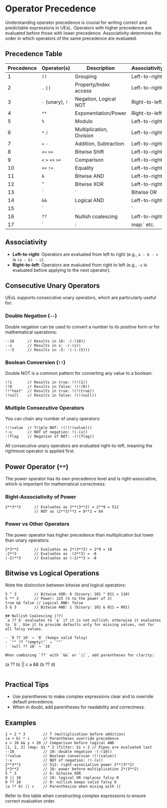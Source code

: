 # Operator Precedence

Understanding operator precedence is crucial for writing correct and predictable expressions in UExL. Operators with higher precedence are evaluated before those with lower precedence. Associativity determines the order in which operators of the same precedence are evaluated.

## Precedence Table
| Precedence | Operator(s) | Description | Associativity |
|------------|-------------|-------------|---------------|
| 1 | `()` | Grouping | Left-to-right |
| 2 | `.` `[]` | Property/Index access | Left-to-right |
| 3 | `-` (unary), `!` | Negation, Logical NOT | Right-to-left |
| 4 | `**` | Exponentiation/Power | Right-to-left |
| 5 | `%` | Modulo | Left-to-right |
| 6 | `*` `/` | Multiplication, Division | Left-to-right |
| 7 | `+` `-` | Addition, Subtraction | Left-to-right |
| 8 | `<<` `>>` | Bitwise Shift | Left-to-right |
| 9 | `<` `>` `<=` `>=` | Comparison | Left-to-right |
| 10 | `==` `!=` | Equality | Left-to-right |
| 11 | `&` | Bitwise AND | Left-to-right |
| 12 | `^` | Bitwise XOR | Left-to-right |
| 13 | `|` | Bitwise OR | Left-to-right |
| 14 | `&&` | Logical AND | Left-to-right |
| 15 | `||` | Logical OR | Left-to-right |
| 16 | `??` | Nullish coalescing | Left-to-right |
| 17 | `|:` `|map:` etc. | Pipe | Left-to-right |

## Associativity
- **Left-to-right**: Operators are evaluated from left to right (e.g., `a - b - c` is `(a - b) - c`).
- **Right-to-left**: Operators are evaluated from right to left (e.g., `-x` is evaluated before applying to the next operator).

## Consecutive Unary Operators
UExL supports consecutive unary operators, which are particularly useful for:

### Double Negation (`--`)
Double negation can be used to convert a number to its positive form or for mathematical operations:
```
--10      // Results in 10: -(-(10))
--x       // Results in x: -(-(x))
---5      // Results in -5: -(-(-(5)))
```

### Boolean Conversion (`!!`)
Double NOT is a common pattern for converting any value to a boolean:
```
!!1       // Results in true: !(!(1))
!!0       // Results in false: !(!(0))
!!"text"  // Results in true: !(!(true))
!!null    // Results in false: !(!(null))
```

### Multiple Consecutive Operators
You can chain any number of unary operators:
```
!!!value  // Triple NOT: !(!(!(value)))
!-x       // NOT of negation: !(-(x))
-!flag    // Negation of NOT: -(!(flag))
```

All consecutive unary operators are evaluated right-to-left, meaning the rightmost operator is applied first.

## Power Operator (`**`)
The power operator has its own precedence level and is right-associative, which is important for mathematical correctness:

### Right-Associativity of Power
```
2**3**2      // Evaluates as 2**(3**2) = 2**9 = 512
             // NOT as (2**3)**2 = 8**2 = 64
```

### Power vs Other Operators
The power operator has higher precedence than multiplication but lower than unary operators:
```
2*3**2       // Evaluates as 2*(3**2) = 2*9 = 18
-2**3        // Evaluates as -(2**3) = -8
(-2)**3      // Evaluates as (-2)**3 = -8
```

## Bitwise vs Logical Operations
Note the distinction between bitwise and logical operators:
```
5 ^ 3        // Bitwise XOR: 6 (binary: 101 ^ 011 = 110)
5 ** 3       // Power: 125 (5 to the power of 3)
true && false // Logical AND: false
5 & 3        // Bitwise AND: 1 (binary: 101 & 011 = 001)

## Nullish Coalescing (??)
`a ?? b` evaluates to `a` if it is not nullish; otherwise it evaluates to `b`. Use it to provide defaults only for missing values, not for all falsy values.

- `0 ?? 10` → `0` (keeps valid falsy)
- `"" ?? "(empty)"` → `""`
- `null ?? 10` → `10`

When combining `??` with `&&` or `||`, add parentheses for clarity:

```
(a ?? b) || c
a && (b ?? d)
```
```

## Practical Tips
- Use parentheses to make complex expressions clear and to override default precedence.
- When in doubt, add parentheses for readability and correctness.

## Examples
```
1 + 2 * 3        // 7 (multiplication before addition)
(a + b) * c      // Parentheses override precedence
x > 10 && y < 20 // Comparison before logical AND
[1, 2, 3] |map: $1 * 2 |filter: $1 > 2 // Pipes are evaluated last
--10             // 10: double negation -(-(10))
!!value          // Boolean conversion !(!(value))
!-x              // NOT of negation: !(-(x))
2**3**2          // 512: right-associative power 2**(3**2)
2*3**2           // 18: power before multiplication 2*(3**2)
5 ^ 3            // 6: bitwise XOR
0 || 10          // 10: logical OR replaces falsy 0
0 ?? 10          // 0: nullish keeps valid falsy 0
(a ?? b) || c    // Parenthesize when mixing with ||
```

Refer to this table when constructing complex expressions to ensure correct evaluation order.